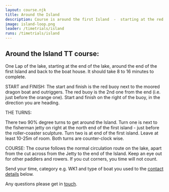```yaml
---
layout: course.njk
title: Around the Island
description: Course is around the first Island  -  starting at the red buoy at the boat house end of the Lake, around the end of the first Island then back to the red buoy at the start.
image: island-loop.png
leader: /timetrials/island
runs: /timetrials/island
---
```


##  Around the Island TT course:

One Lap of the lake, starting at the  end of the lake, around the end of the first Island and back to the boat house.  It should take 8 to 16 minutes to complete.

START and FINISH:
The start and finish is the red buoy next to the moored dragon boat and outriggers. The red buoy is the 2nd one from the end (i.e. just before the orange one).  Start and finish on the right of the buoy, in the direction you are heading.

THE TURNS:

There two 90% degree turns to get around the Island. Turn one is next to the fisherman jetty on right at the north end of the first island - just before the roller-coaster sculpture.   Turn two is at end of the first island.  Leave at least 10-25m of room.  Both turns are counter-clock wise.

COURSE:
The course follows the normal circulation route on the lake, apart from the cut across from the Jetty to the end of the Island.  Keep an eye out for other paddlers and rowers.  If you cut corners, you time will not count.

Send your time, category e.g. WK1 and type of boat you used to the <a href="/contact-time">contact details</a> below.

Any questions please get in <a href='/contact/'>touch</a>.